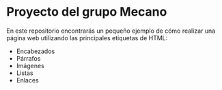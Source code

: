 # Proyecto del grupo Mecano

En este repositorio encontrarás un pequeño ejemplo de cómo realizar una página web utilizando las principales etiquetas de HTML:
- Encabezados
- Párrafos
- Imágenes
- Listas
- Enlaces